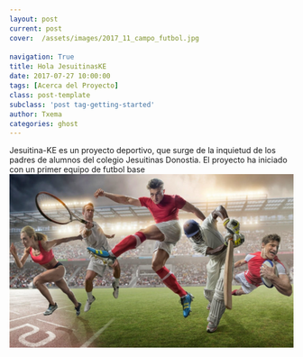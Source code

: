 ```yaml
---
layout: post
current: post
cover:  /assets/images/2017_11_campo_futbol.jpg

navigation: True
title: Hola JesuitinasKE
date: 2017-07-27 10:00:00
tags: [Acerca del Proyecto]
class: post-template
subclass: 'post tag-getting-started'
author: Txema
categories: ghost
---
```


Jesuitina-KE es un proyecto deportivo, que surge de la inquietud de los padres de alumnos del colegio Jesuitinas Donostia.
El proyecto ha iniciado con un primer equipo de futbol base
![logotipoJesuitinasKE](/assets/images/2017_11_multideporte.jpg)


